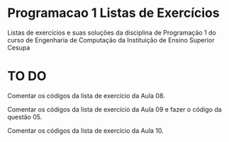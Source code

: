 # Programacao 1 Listas de Exercícios
Listas de exercícios e suas soluções da disciplina de Programação 1 do curso de Engenharia de Computação da Instituição de Ensino Superior Cesupa

# TO DO
Comentar os códigos da lista de exercício da Aula 08.

Comentar os códigos da lista de exercício da Aula 09 e fazer o código da questão 05.

Comentar os códigos da lista de exercício da Aula 10.
